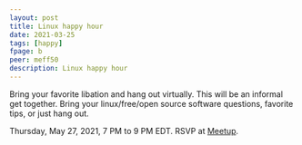 ```yaml
---
layout: post
title: Linux happy hour
date: 2021-03-25
tags: [happy]
fpage: b
peer: meff50
description: Linux happy hour
---
```

Bring your favorite libation and hang out virtually. This will be an informal
get together. Bring your linux/free/open source software questions, favorite
tips, or just hang out.

Thursday, May 27, 2021, 7 PM to 9 PM EDT. RSVP at [Meetup]({{site.meetupurl}}).
